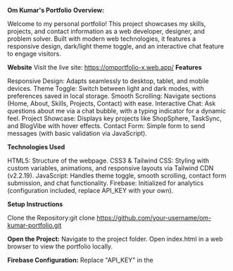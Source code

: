 **Om Kumar's Portfolio**
**Overview:**

Welcome to my personal portfolio! This project showcases my skills, projects, and contact information as a web developer, designer, and problem solver. Built with modern web technologies, it features a responsive design, dark/light theme toggle, and an interactive chat feature to engage visitors.

**Website**
Visit the live site: https://omportfolio-x.web.app/
**Features**

Responsive Design: Adapts seamlessly to desktop, tablet, and mobile devices.
Theme Toggle: Switch between light and dark modes, with preferences saved in local storage.
Smooth Scrolling: Navigate sections (Home, About, Skills, Projects, Contact) with ease.
Interactive Chat: Ask questions about me via a chat bubble, with a typing indicator for a dynamic feel.
Project Showcase: Displays key projects like ShopSphere, TaskSync, and BlogVibe with hover effects.
Contact Form: Simple form to send messages (with basic validation via JavaScript).

**Technologies Used**

HTML5: Structure of the webpage.
CSS3 & Tailwind CSS: Styling with custom variables, animations, and responsive layouts via Tailwind CDN (v2.2.19).
JavaScript: Handles theme toggle, smooth scrolling, contact form submission, and chat functionality.
Firebase: Initialized for analytics (configuration included, replace API_KEY with your own).

**Setup Instructions**

Clone the Repository:git clone https://github.com/your-username/om-kumar-portfolio.git


**Open the Project:**
Navigate to the project folder.
Open index.html in a web browser to view the portfolio locally.


**Firebase Configuration:**
Replace "API_KEY" in the <script> section with your actual Firebase API key.
Ensure you have a Firebase project set up at Firebase Console.


**Chat Functionality:**
The chat feature uses the Gemini API for responses. Replace "YOUR_ACTUAL_API_KEY" in the sendMessage() function with your valid Gemini API key.
Note: Without a valid API key, the chat will display a fallback error message.



**File Structure**

index.html: Main file containing the portfolio structure, styles, and scripts.
External assets:
Images for profile and projects (hosted on i.ibb.co and other CDNs).
Tailwind CSS via CDN.
Firebase SDK via CDN for analytics.



**Usage**

Navigation: Click links in the fixed navbar to jump to sections.
Theme Toggle: Click the sun/moon icon to switch themes.
Chat: Click the "Ask Anything About Me" bubble, type a message, and press Enter or click Send.
Contact: Fill out the form and click "Send Message" for a simple alert-based submission.

**Customization**

Update the profile image in the About and Chat sections with your own (replace i.ibb.co URLs).
Modify project details (images, titles, descriptions, links) in the Projects section.
Adjust colors and styles in the :root and .dark CSS variables.
Enhance the chat response logic by refining the prompt in the sendMessage() function.

**Notes**

API Keys: Ensure Firebase and Gemini API keys are secure and not exposed in public repositories.
Images: External image URLs are used; host your own for better reliability.
Browser Compatibility: Tested on modern browsers (Chrome, Firefox, Edge).

**License**
**© 2025 Om Kumar. All rights reserved.**
**Contact**
Feel free to reach out via the contact form or connect with me on GitHub: iamomm-hack
